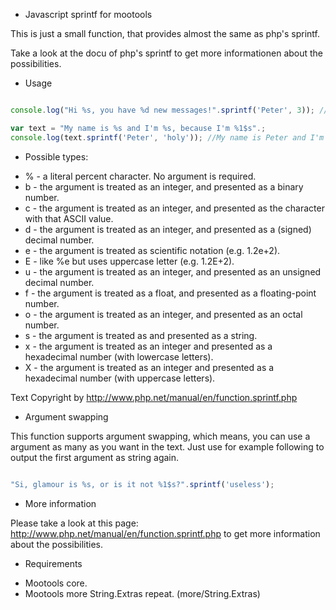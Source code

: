 * Javascript sprintf for mootools

This is just a small function, that provides almost the same as php's sprintf.

Take a look at the docu of php's sprintf to get more informationen about the possibilities.

* Usage

```javascript

console.log("Hi %s, you have %d new messages!".sprintf('Peter', 3)); //Hi Peter, you have 3 new messages!

var text = "My name is %s and I'm %s, because I'm %1$s".;
console.log(text.sprintf('Peter', 'holy')); //My name is Peter and I'm holy, because I'm Peter

```

* Possible types:

 - % - a literal percent character. No argument is required.
 - b - the argument is treated as an integer, and presented as a binary number.
 - c - the argument is treated as an integer, and presented as the character with that ASCII value.
 - d - the argument is treated as an integer, and presented as a (signed) decimal number.
 - e - the argument is treated as scientific notation (e.g. 1.2e+2).
 - E - like %e but uses uppercase letter (e.g. 1.2E+2).
 - u - the argument is treated as an integer, and presented as an unsigned decimal number.
 - f - the argument is treated as a float, and presented as a floating-point number.
 - o - the argument is treated as an integer, and presented as an octal number.
 - s - the argument is treated as and presented as a string.
 - x - the argument is treated as an integer and presented as a hexadecimal number (with lowercase letters).
 - X - the argument is treated as an integer and presented as a hexadecimal number (with uppercase letters).

Text Copyright by http://www.php.net/manual/en/function.sprintf.php

* Argument swapping

This function supports argument swapping, which means, you can use a argument as many as you want in the text.
Just use for example following to output the first argument as string again.

```javascript

"Si, glamour is %s, or is it not %1$s?".sprintf('useless');

```

* More information

Please take a look at this page: http://www.php.net/manual/en/function.sprintf.php
to get more information about the possibilities.


* Requirements

 - Mootools core.
 - Mootools more String.Extras repeat. (more/String.Extras)
